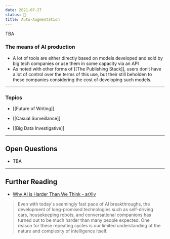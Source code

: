 ```yaml
---
date: 2021-07-27
status: 🤖
title: Auto-Augmentation
---
```


TBA 

### The means of AI production

- A lot of tools are either directly based on models developed and sold by big tech companies or use them in some capacity via an API
- As noted with other forms of [[The Publishing Stack]], users don‘t have a lot of control over the terms of this use, but their still beholden to these companies considering the cost of developing such models.

---

### Topics

- [[Future of Writing]]

- [[Casual Surveillance]]

- [[Big Data Investigative]]

----

## Open Questions

- TBA

----

## Further Reading
- [Why AI is Harder Than We Think - arXiv](https://arxiv.org/abs/2104.12871)
> Even with today's seemingly fast pace of AI breakthroughs, the development of long-promised technologies such as self-driving cars, housekeeping robots, and conversational companions has turned out to be much harder than many people expected. One reason for these repeating cycles is our limited understanding of the nature and complexity of intelligence itself.